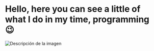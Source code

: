 # Hello, here you can see a little of what I do in my time, programming 😉

![Descripción de la imagen]("C:\Users\adria\Downloads\descarga.gif")


